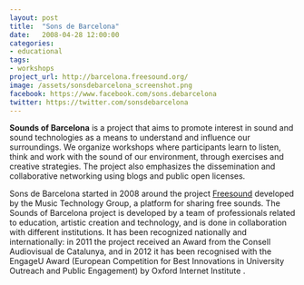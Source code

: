```yaml
---
layout: post
title:  "Sons de Barcelona"
date:   2008-04-28 12:00:00
categories: 
- educational
tags:
- workshops
project_url: http://barcelona.freesound.org/
image: /assets/sonsdebarcelona_screenshot.png
facebook: https://www.facebook.com/sons.debarcelona
twitter: https://twitter.com/sonsdebarcelona
---
```


**Sounds of Barcelona** is a project that aims to promote interest in sound and sound technologies as a means to understand and influence our surroundings. We organize workshops where participants learn to listen, think and work with the sound of our environment, through exercises and creative strategies. The project also emphasizes the dissemination and collaborative networking using blogs and public open licenses.

Sons de Barcelona started in 2008 around the project [Freesound](http://www.freesound.org) developed by the Music Technology Group, a platform for sharing free sounds. The Sounds of Barcelona project is developed by a team of professionals related to education, artistic creation and technology, and is done in collaboration with different institutions. It has been recognized nationally and internationally: in 2011 the project received an Award from the Consell Audiovisual de Catalunya, and in 2012 it has been recognised with the EngageU Award (European Competition for Best Innovations in University Outreach and Public Engagement) by Oxford Internet Institute .
